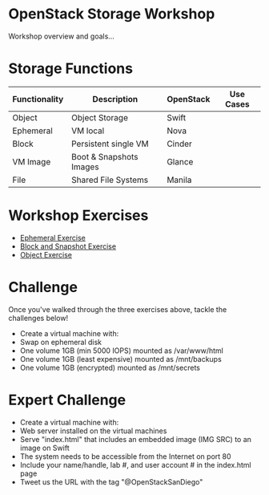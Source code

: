 # OpenStack Storage Workshop

Workshop overview and goals...

# Storage Functions

| Functionality  | Description              | OpenStack | Use Cases                                    |
| -------------- | -------------------------| ----------|--------------------------------------------- |
| Object         | Object Storage           | Swift     | |
| Ephemeral      | VM local                 | Nova      | |
| Block          | Persistent single VM     | Cinder    | |
| VM Image       | Boot & Snapshots Images  | Glance    | |
| File           | Shared File Systems      | Manila    | |

# Workshop Exercises

* <A HREF="EphemeralStorage.md">Ephemeral Exercise</A> 
* <A HREF="BlockStorage.md">Block and Snapshot Exercise</A>  
* <A HREF="ObjectStorage.md">Object Exercise</A>

# Challenge

Once you've walked through the three exercises above, tackle the challenges below!

* Create a virtual machine with:
* Swap on ephemeral disk
* One volume 1GB (min 5000 IOPS) mounted as /var/www/html
* One volume 1GB (least expensive) mounted as /mnt/backups
* One volume 1GB (encrypted) mounted as /mnt/secrets

# Expert Challenge

* Create a virtual machine with:
* Web server installed on the virtual machines
* Serve "index.html" that includes an embedded image (IMG SRC) to an image on Swift
* The system needs to be accessible from the Internet on port 80
* Include your name/handle, lab #, and user account # in the index.html page
* Tweet us the URL with the tag "@OpenStackSanDiego"



